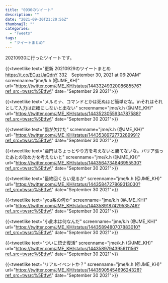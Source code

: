 ```yaml
---
title: "0930のツイート"
description: ""
date: "2021-09-30T21:20:56Z"
thumbnail: ""
categories:
  - "Tweets"
tags:
  - "ツイートまとめ"
---
```

20210930に行ったツイートです。
<!--more-->
{{<tweetlike text=\"更新 20210929のツイートまとめ https://t.co/ECuzUaQdnY 332　September 30, 2021 at 06:20AM\" screenname=\"jme/k.h (@JME_KH)\" url=\"https://twitter.com/JME_KH/status/1443324932008685576?ref_src=twsrc%5Etfw\" date=\"September 29 2021\">}}

{{<tweetlike text=\"メルミナ、コマンドとかは死ぬほど簡単だな。\nそれはそれとして入力は正確にしないと出ない\" screenname=\"jme/k.h (@JME_KH)\" url=\"https://twitter.com/JME_KH/status/1443523055934787588?ref_src=twsrc%5Etfw\" date=\"September 30 2021\">}}

{{<tweetlike text=\"歯が欠けた\" screenname=\"jme/k.h (@JME_KH)\" url=\"https://twitter.com/JME_KH/status/1443538972773289991?ref_src=twsrc%5Etfw\" date=\"September 30 2021\">}}

{{<tweetlike text=\"亜門はちょっとやり方を考えないと勝てないな。バリア張ったあとの攻め方を考えないと\" screenname=\"jme/k.h (@JME_KH)\" url=\"https://twitter.com/JME_KH/status/1443564734846955530?ref_src=twsrc%5Etfw\" date=\"September 30 2021\">}}

{{<tweetlike text=\"最終回くらい見るか\" screenname=\"jme/k.h (@JME_KH)\" url=\"https://twitter.com/JME_KH/status/1443584727869313030?ref_src=twsrc%5Etfw\" date=\"September 30 2021\">}}

{{<tweetlike text=\"you系の何か\" screenname=\"jme/k.h (@JME_KH)\" url=\"https://twitter.com/JME_KH/status/1443589187429535746?ref_src=twsrc%5Etfw\" date=\"September 30 2021\">}}

{{<tweetlike text=\"小此木は何なんだ\" screenname=\"jme/k.h (@JME_KH)\" url=\"https://twitter.com/JME_KH/status/1443589480707883010?ref_src=twsrc%5Etfw\" date=\"September 30 2021\">}}

{{<tweetlike text=\"ついに悟史復活\" screenname=\"jme/k.h (@JME_KH)\" url=\"https://twitter.com/JME_KH/status/1443589794395611156?ref_src=twsrc%5Etfw\" date=\"September 30 2021\">}}

{{<tweetlike text=\"リアルイベントか？\" screenname=\"jme/k.h (@JME_KH)\" url=\"https://twitter.com/JME_KH/status/1443590545469624328?ref_src=twsrc%5Etfw\" date=\"September 30 2021\">}}

